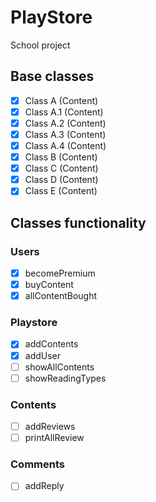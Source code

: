 # PlayStore
School project

## Base classes
- [x] Class A (Content)
- [x] Class A.1 (Content)
- [x] Class A.2 (Content)
- [x] Class A.3 (Content)
- [x] Class A.4 (Content)
- [x] Class B (Content)
- [x] Class C (Content)
- [x] Class D (Content)
- [x] Class E (Content)

## Classes functionality

### Users
- [x] becomePremium
- [x] buyContent
- [x] allContentBought

### Playstore
- [x] addContents
- [x] addUser
- [ ] showAllContents
- [ ] showReadingTypes

### Contents
- [ ] addReviews
- [ ] printAllReview

### Comments
- [ ] addReply
